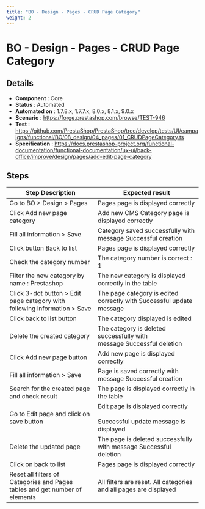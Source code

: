 ```yaml
---
title: "BO - Design - Pages - CRUD Page Category"
weight: 2
---
```


# BO - Design - Pages - CRUD Page Category
## Details
* **Component** : Core
* **Status** : Automated
* **Automated on** : 1.7.8.x, 1.7.7.x, 8.0.x, 8.1.x, 9.0.x
* **Scenario** : https://forge.prestashop.com/browse/TEST-946
* **Test** : https://github.com/PrestaShop/PrestaShop/tree/develop/tests/UI/campaigns/functional/BO/08_design/04_pages/01_CRUDPageCategory.ts
* **Specification** : https://docs.prestashop-project.org/functional-documentation/functional-documentation/ux-ui/back-office/improve/design/pages/add-edit-page-category

## Steps
| Step Description | Expected result |
| ----- | ----- |
| Go to BO > Design > Pages | Pages page is displayed correctly |
| Click Add new page category | Add new CMS Category page is displayed correctly |
| Fill all information > Save | Category saved successfully with message Successful creation |
| Click button Back to list | Pages page is displayed correctly |
| Check the category number | The category number is correct : 1 |
| Filter the new category by name : Prestashop | The new category is displayed correctly in the table |
| Click 3-dot button > Edit page category with following information > Save | The page category is edited correctly with Successful update message |
| Click back to list button | The category displayed is edited |
| Delete the created category | The category is deleted successfully with message Successful deletion |
| Click Add new page button | Add new page is displayed correctly |
| Fill all information > Save | Page is saved correctly with message Successful creation |
| Search for the created page and check result | The page is displayed correctly in the table |
| Go to Edit page and click on save button | Edit page is displayed correctly<br><br>Successful update message is displayed |
| Delete the updated page | The page is deleted successfully with message Successful deletion |
| Click on back to list | Pages page is displayed correctly |
| Reset all filters of Categories and Pages tables and get number of elements | All filters are reset. All categories and all pages are displayed |
